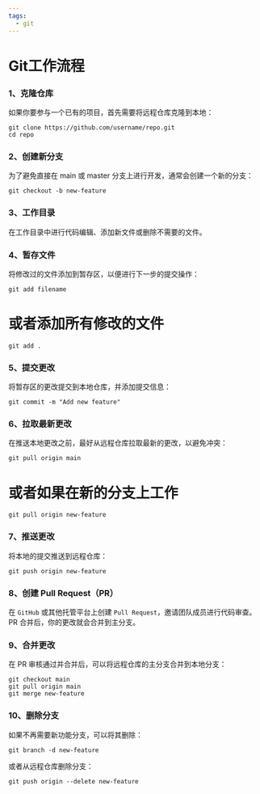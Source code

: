 ```yaml
---
tags:
  - git
---
```

# Git工作流程

### 1、克隆仓库

如果你要参与一个已有的项目，首先需要将远程仓库克隆到本地：

```shell
git clone https://github.com/username/repo.git
cd repo
```

### 2、创建新分支

为了避免直接在 main 或 master 分支上进行开发，通常会创建一个新的分支：

```shell
git checkout -b new-feature
```

### 3、工作目录

在工作目录中进行代码编辑、添加新文件或删除不需要的文件。

### 4、暂存文件

将修改过的文件添加到暂存区，以便进行下一步的提交操作：

```shell
git add filename
```

# 或者添加所有修改的文件

```shell
git add .
```

### 5、提交更改

将暂存区的更改提交到本地仓库，并添加提交信息：

```shell
git commit -m "Add new feature"
```

### 6、拉取最新更改

在推送本地更改之前，最好从远程仓库拉取最新的更改，以避免冲突：

```shell
git pull origin main
```

# 或者如果在新的分支上工作

```shell
git pull origin new-feature
```

### 7、推送更改

将本地的提交推送到远程仓库：

```shell
git push origin new-feature
```

### 8、创建 Pull Request（PR）

在 `GitHub` 或其他托管平台上创建 `Pull Request`，邀请团队成员进行代码审查。PR 合并后，你的更改就会合并到主分支。

### 9、合并更改

在 PR 审核通过并合并后，可以将远程仓库的主分支合并到本地分支：

```shell
git checkout main
git pull origin main
git merge new-feature
```

### 10、删除分支

如果不再需要新功能分支，可以将其删除：

```shell
git branch -d new-feature
```

或者从远程仓库删除分支：

```shell
git push origin --delete new-feature
```
